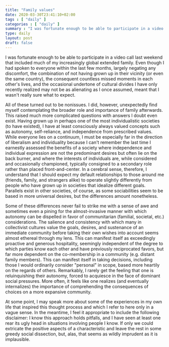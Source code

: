 ```yaml
---
title: "Family values"
date: 2020-03-30T23:41:10+02:00
tags : [ "daily" ]
categories : [ "daily" ]
summary : "I was fortunate enough to be able to participate in a video call last weekend that included much of my increasingly global extended family."
type: daily
layout: post
draft: false
---
```


I was fortunate enough to be able to participate in a video call last weekend that included much of my increasingly global extended family. Even though I had spoken to everyone within the last few months, largely negating any discomfort, the combination of not having grown up in their vicinity (or even the same country), the consequent countless missed moments in each other's lives, and the occasional undertone of cultural divides I have only recently realized may not be as alienating as I once assumed, meant that I wasn't really sure what to expect.

All of these turned out to be nonissues. I did, however, unexpectedly find myself contemplating the broader role and importance of family afterwards. This raised much more complicated questions with answers I doubt even exist. Having grown up in perhaps one of the most individualistic societies (to have existed), I have at least consciously always valued concepts such as autonomy, self-reliance, and independence from prescribed values. While everyone lies on a continuum, I must be especially far in the direction of liberalism and individuality because I can't remember the last time I earnestly assessed the benefits of a society where independence and individual expression are not the predominant desires but often lie on the back burner, and where the interests of individuals are, while considered and occasionally championed, typically consigned to a secondary role rather than placed front-and-center. In a cerebral sense, therefore, I understand that I should expect my default relationships to those around me (friends, family, and strangers alike) to operate slightly differently from people who have grown up in societies that idealize different goals. Parallels exist in other societies, of course, as some sociabilities seem to be based in more universal desires, but the differences amount nonetheless.

Some of these differences never fail to strike me with a sense of awe and sometimes even a pining for the almost-invasive manner with which autonomy can be dispelled in favor of communitarian (familial, societal, etc.) considerations. The salience and consistency with which many in collectivist cultures value the goals, desires, and sustenance of an immediate community before taking their own wishes into account seems almost ethereal through my lens. This can manifest itself as exceedingly proactive and generous hospitality, seemingly independent of the degree to which parties know each other and have previously reciprocated favors, but far more dependent on the co-membership in a community (e.g. distant family members). This can manifest itself in taking decisions, including those I would ordinarily consider "personal" in scope, based more heartily on the regards of others. Remarkably, I rarely get the feeling that one is reluinquishing their autonomy, forced to acquiesce in the face of dominant social pressures. More often, it feels like one realizes (and eventually internalizes) the importance of comprehending the consequences of choices on a more expansive community.

At some point, I may speak more about some of the experiences in my own life that inspired this thought process and which I refer to here only in a vague sense. In the meantime, I feel it appropriate to include the following disclaimer: I know this approach holds pitfalls, and I have seen at least one rear its ugly head in situations involving people I know. If only we could extricate the positive aspects of a characteristic and leave the rest in some greedy social dissection, but, alas, that seems as wildly imprudent as it is implausible.
